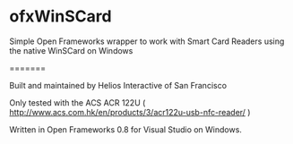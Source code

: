 ofxWinSCard
===========

Simple Open Frameworks wrapper to work with Smart Card Readers using the native WinSCard on Windows


=======


Built and maintained by Helios Interactive of San Francisco


Only tested with the ACS ACR 122U ( http://www.acs.com.hk/en/products/3/acr122u-usb-nfc-reader/ ) 


Written in Open Frameworks 0.8 for Visual Studio on Windows.

